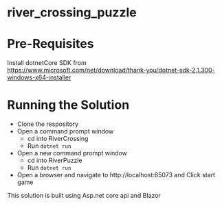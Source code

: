 # river_crossing_puzzle

# Pre-Requisites

Install dotnetCore SDK from https://www.microsoft.com/net/download/thank-you/dotnet-sdk-2.1.300-windows-x64-installer

# Running the Solution

* Clone the respository
* Open a command prompt window
  * cd into RiverCrossing 
  * Run `dotnet run` 
* Open a new command prompt window
  * cd into RiverPuzzle
  * Run `dotnet run`
* Open a browser and navigate to http://localhost:65073 and Click start game

This solution is built using Asp.net core api and Blazor
